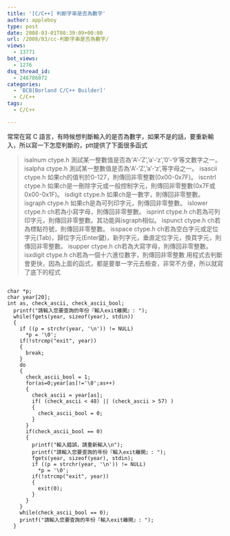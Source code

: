 ```yaml
---
title: '[C/C++] 判斷字串是否為數字'
author: appleboy
type: post
date: 2008-03-01T08:39:09+00:00
url: /2008/03/cc-判斷字串是否為數字/
views:
  - 13771
bot_views:
  - 1276
dsq_thread_id:
  - 246786072
categories:
  - 'BCB[Borland C/C++ Builder]'
  - C/C++
tags:
  - C/C++

---
```

常常在寫 C 語言，有時候想判斷輸入的是否為數字，如果不是的話，要重新輸入，所以寫一下怎麼判斷的，ptt提供了下面很多函式

> isalnum ctype.h 測試某一整數值是否為&#8217;A&#8217;-&#8216;Z&#8217;,&#8217;a&#8217;-&#8216;z&#8217;,&#8217;0&#8242;-&#8216;9&#8217;等文數字之一。 isalpha ctype.h 測試某一整數值是否為&#8217;A&#8217;-&#8216;Z&#8217;,&#8217;a&#8217;-&#8216;z&#8217;,等字母之一。 isascii ctype.h 如果ch的值判於0-127，則傳回非零整數(0x00-0x7F)。 iscntrl ctype.h 如果ch是一刪除字元或一般控制字元，則傳回非零整數(0x7F或0x00-0x1F)。 isdigit ctype.h 如果ch是一數字，則傳回非零整數。 isgraph ctype.h 如果ch是為可列印字元，則傳回非零整數。 islower ctype.h ch若為小寫字母，則傳回非零整數。 isprint ctype.h ch若為可列印字元，則傳回非零整數。其功能與isgraph相似。 ispunct ctype.h ch若為標點符號，則傳回非零整數。 isspace ctype.h ch若為空白字元或定位字元(Tab)，歸位字元(Enter鍵)，新列字元，垂直定位字元，換頁字元，則傳回非零整數。 isupper ctype.h ch若為大寫字母，則傳回非零整數。 isxdigit ctype.h ch若為一個十六進位數字，則傳回非零整數 
用程式去判斷會更快，因為上面的函式，都是要單一字元去檢查，非常不方便，所以就寫了底下的程式

<!--more-->

<pre><code class="language-C">
char *p;  
char year[20];
int as, check_ascii, check_ascii_bool;
  printf("請輸入您要查詢的年份『輸入exit離開』: ");
  while(fgets(year, sizeof(year), stdin))
  { 
    if ((p = strchr(year, &#039;\n&#039;)) != NULL)
      *p = &#039;\0&#039;;
    if(!strcmp("exit", year))
    {
      break;
    }       
    do
    {
      check_ascii_bool = 1;
      for(as=0;year[as]!=&#039;\0&#039;;as++)
      {
        check_ascii = year[as];
        if( (check_ascii &lt; 48) || (check_ascii &gt; 57) )
        {
          check_ascii_bool = 0;
        }
      }
      if(check_ascii_bool == 0)
      {
        printf("輸入錯誤，請重新輸入\n");
        printf("請輸入您要查詢的年份『輸入exit離開』: ");
        fgets(year, sizeof(year), stdin);
        if ((p = strchr(year, &#039;\n&#039;)) != NULL)
          *p = &#039;\0&#039;;
        if(!strcmp("exit", year))
        {
          exit(0);
        }                    
      }   
    }
    while(check_ascii_bool == 0);   
    printf("請輸入您要查詢的年份『輸入exit離開』: ");
  }
</code></pre>